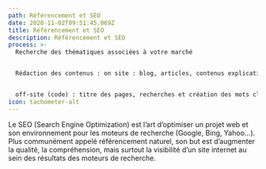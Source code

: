 ```yaml
---
path: Référencement et SEO
date: 2020-11-02T09:51:45.069Z
title: Référencement et SEO
description: Référencement et SEO
process: >-
  Recherche des thématiques associées à votre marché


  Rédaction des contenus : on site : blog, articles, contenus explicatifs de votre marché


  off-site (code) : titre des pages, recherches et création des mots clés, description des pages, création de liens internes et externes
icon: tachometer-alt
---
```

Le SEO (Search Engine Optimization) est l’art d’optimiser un projet web et son environnement pour les moteurs de recherche (Google, Bing, Yahoo…). Plus communément appelé référencement naturel, son but est d’augmenter la qualité, la compréhension, mais surtout la visibilité d’un site internet au sein des résultats des moteurs de recherche.